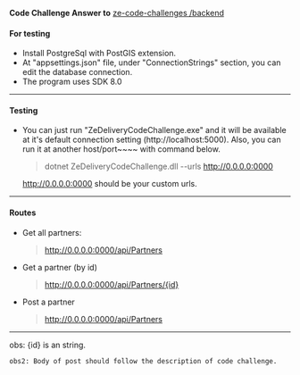 **Code Challenge Answer to** [ze-code-challenges
/backend](https://github.com/ab-inbev-ze-company/ze-code-challenges/blob/master/backend.md)

#### For testing
- Install PostgreSql with PostGIS extension.
- At "appsettings.json" file, under "ConnectionStrings" section, you can edit the database connection.
- The program uses SDK 8.0
- ---
#### Testing
- You can just run "ZeDeliveryCodeChallenge.exe" and it will be available at it's default connection setting (http://localhost:5000). Also, you can run it at another host/port~~~~ with command below.
  > dotnet ZeDeliveryCodeChallenge.dll --urls http://0.0.0.0:0000

  http://0.0.0.0:0000 should be your custom urls.
---
#### Routes
- Get all partners:
  >http://0.0.0.0:0000/api/Partners
- Get a partner (by id)
  >http://0.0.0.0:0000/api/Partners/{id}
- Post a partner
  >http://0.0.0.0:0000/api/Partners

---
obs: {id} is an string.
~~~~
obs2: Body of post should follow the description of code challenge.